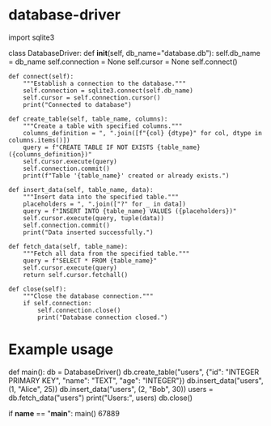 # database-driver
import sqlite3

class DatabaseDriver:
    def __init__(self, db_name="database.db"):
        self.db_name = db_name
        self.connection = None
        self.cursor = None
        self.connect()

    def connect(self):
        """Establish a connection to the database."""
        self.connection = sqlite3.connect(self.db_name)
        self.cursor = self.connection.cursor()
        print("Connected to database")
    
    def create_table(self, table_name, columns):
        """Create a table with specified columns."""
        columns_definition = ", ".join([f"{col} {dtype}" for col, dtype in columns.items()])
        query = f"CREATE TABLE IF NOT EXISTS {table_name} ({columns_definition})"
        self.cursor.execute(query)
        self.connection.commit()
        print(f"Table '{table_name}' created or already exists.")
    
    def insert_data(self, table_name, data):
        """Insert data into the specified table."""
        placeholders = ", ".join(["?" for _ in data])
        query = f"INSERT INTO {table_name} VALUES ({placeholders})"
        self.cursor.execute(query, tuple(data))
        self.connection.commit()
        print("Data inserted successfully.")
    
    def fetch_data(self, table_name):
        """Fetch all data from the specified table."""
        query = f"SELECT * FROM {table_name}"
        self.cursor.execute(query)
        return self.cursor.fetchall()
    
    def close(self):
        """Close the database connection."""
        if self.connection:
            self.connection.close()
            print("Database connection closed.")

# Example usage
def main():
    db = DatabaseDriver()
    db.create_table("users", {"id": "INTEGER PRIMARY KEY", "name": "TEXT", "age": "INTEGER"})
    db.insert_data("users", (1, "Alice", 25))
    db.insert_data("users", (2, "Bob", 30))
    users = db.fetch_data("users")
    print("Users:", users)
    db.close()

if __name__ == "__main__":
    main()
67889
